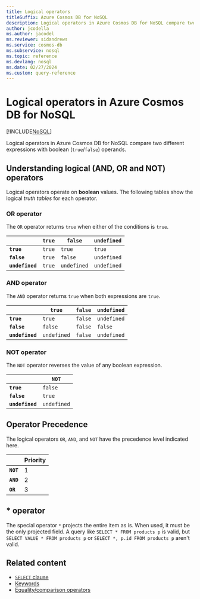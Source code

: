 ```yaml
---
title: Logical operators
titleSuffix: Azure Cosmos DB for NoSQL
description: Logical operators in Azure Cosmos DB for NoSQL compare two different expressions with boolean (true/false) operands.
author: jcodella
ms.author: jacodel
ms.reviewer: sidandrews
ms.service: cosmos-db
ms.subservice: nosql
ms.topic: reference
ms.devlang: nosql
ms.date: 02/27/2024
ms.custom: query-reference
---
```


# Logical operators in Azure Cosmos DB for NoSQL

[!INCLUDE[NoSQL](../../includes/appliesto-nosql.md)]

Logical operators in Azure Cosmos DB for NoSQL compare two different expressions with boolean (``true``/``false``) operands.

## Understanding logical (AND, OR and NOT) operators

Logical operators operate on **boolean** values. The following tables show the logical *truth tables* for each operator.

### OR operator

The ``OR`` operator returns ``true`` when either of the conditions is ``true``.

|  | ``true`` | ``false`` | ``undefined`` |
| --- | --- | --- | --- |
| **``true``** | ``true`` | ``true`` | ``true`` |
| **``false``** | ``true`` | ``false`` | ``undefined`` |
| **``undefined``** | ``true`` | ``undefined`` | ``undefined`` |

### AND operator

The ``AND`` operator returns ``true`` when both expressions are ``true``.

|  | ``true`` | ``false`` | ``undefined`` |
| --- | --- | --- | --- |
| **``true``** | ``true`` | ``false`` | ``undefined`` |
| **``false``** | ``false`` | ``false`` | ``false`` |
| **``undefined``** | ``undefined`` | ``false`` | ``undefined`` |

### NOT operator

The ``NOT`` operator reverses the value of any boolean expression.

|  | ``NOT`` |
| --- | --- |
| **``true``** | ``false`` |
| **``false``** | ``true`` |
| **``undefined``** | ``undefined`` |

## Operator Precedence

The logical operators ``OR``, ``AND``, and ``NOT`` have the precedence level indicated here.

| | Priority |
| --- | --- |
| **``NOT``** | 1 |
| **``AND``** | 2 |
| **``OR``** | 3 |

## * operator

The special operator ``*`` projects the entire item as is. When used, it must be the only projected field. A query like ``SELECT * FROM products p`` is valid, but ``SELECT VALUE * FROM products p`` or ``SELECT *, p.id FROM products p`` aren't valid.

## Related content

- [``SELECT`` clause](select.md)
- [Keywords](keywords.md)
- [Equality/comparison operators](equality-comparison-operators.md)
